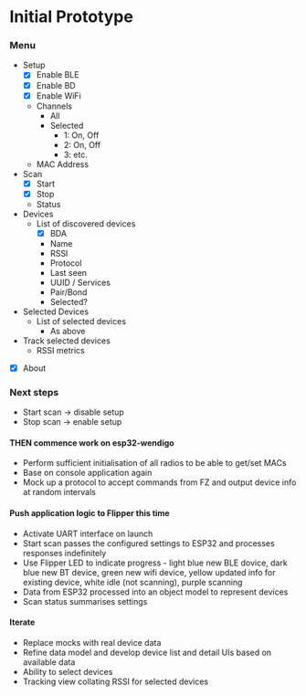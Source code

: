 # Initial Prototype

### Menu
* Setup
    * [X] Enable BLE
    * [X] Enable BD
    * [X] Enable WiFi
    * Channels
        * All
        * Selected
            * 1: On, Off
            * 2: On, Off
            * 3: etc.
    * MAC Address
* Scan
    * [X] Start
    * [X] Stop
    * Status
* Devices
    * List of discovered devices
        * [X] BDA
        * Name
        * RSSI
        * Protocol
        * Last seen
        * UUID / Services
        * Pair/Bond
        * Selected?
* Selected Devices
    * List of selected devices
        * As above
* Track selected devices
    * RSSI metrics
* [X] About

### Next steps
* Start scan -> disable setup
* Stop scan -> enable setup

#### THEN commence work on esp32-wendigo
* Perform sufficient initialisation of all radios to be able to get/set MACs
* Base on console application again
* Mock up a protocol to accept commands from FZ and output device info at random intervals

#### Push application logic to Flipper this time
* Activate UART interface on launch
* Start scan passes the configured settings to ESP32 and processes responses indefinitely
* Use Flipper LED to indicate progress - light blue new BLE dovice, dark blue new BT device, green new wifi device, yellow updated info for existing device, white idle (not scanning), purple scanning
* Data from ESP32 processed into an object model to represent devices
* Scan status summarises settings

#### Iterate
* Replace mocks with real device data
* Refine data model and develop device list and detail UIs based on available data
* Ability to select devices
* Tracking view collating RSSI for selected devices
